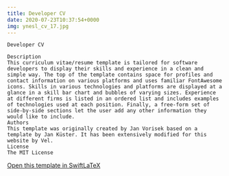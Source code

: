 ```yaml
---
title: Developer CV
date: 2020-07-23T10:37:54+0000
img: ynesl_cv_17.jpg
---
```

```
Developer CV

Description
This curriculum vitae/resume template is tailored for software developers to display their skills and experience in a clean and simple way. The top of the template contains space for profiles and contact information on various platforms and uses familiar FontAwesome icons. Skills in various technologies and platforms are displayed at a glance in a skill bar chart and bubbles of varying sizes. Experience at different firms is listed in an ordered list and includes examples of technologies used at each position. Finally, a free-form set of side-by-side sections let the user add any other information they would like to include.
Authors
This template was originally created by Jan Vorisek based on a template by Jan Küster. It has been extensively modified for this website by Vel.
License
The MIT License
```
[Open this template in SwiftLaTeX](https://www.swiftlatex.com/project.html?import=https://swiftlatex.github.io/LaTeXBoilerPlate/zips/fwupf_cv_17.zip&import_name=Developer%20CV)

